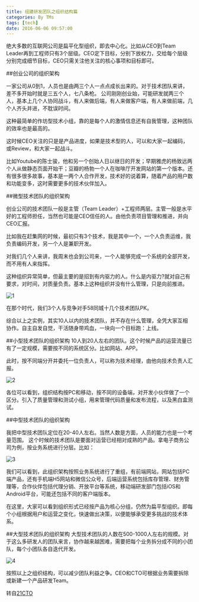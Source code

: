 ```yaml
---
title: 组建研发团队之组织结构篇
categories: By TMs
tags: [tech]
date: 2016-06-06 09:57:00
---
```


绝大多数的互联网公司是扁平化型组织，即去中心化。比如从CEO到Team Leader再到工程师只有3个层级。CEO定下目标，分别下放权力，交给每个层级分别完成细节目标，CEO只需关注他关注的核心事项和目标即可。

##创业公司的组织架构
 
一家公司从0到1，人员也是由两三个人一点点成长出来的。对于技术团队来讲，差不多开始时就是三五个人，七八条枪。
公司刚刚创业始，可能研发就两三个人，基本上几个人协同战斗，有人来做后端，有人来做客户端，有人来做前端，几个人齐头并进，不耽误时间。

这种最简单的作坊型技术小组，靠的是每个人的激情信息还有自我管理，这种团队的效率也是最高的。

这时候CEO关注的只是是产品进度，如果是技术型的人，可以和大家一起编码，或Review，和大家一起战斗。

比如Youtube的陈士骏，他和另一个创始人日以继日的开发；早期雅虎的杨致远两个人从做静态页面开始干；豆瓣的杨勃一个人在咖啡厅开发网站的第一个版本。还有很多很多故事，基本是一两个人合作开发，技术好的说着算，随着产品的用户数和功能变多，这时需要更多的技术伙伴加入。

##微型技术团队的组织架构

创业公司的技术团队一般是主管（Team Leader）+工程师两层。主管一般是水平好的工程师担任，当然也可能是CEO信任的人。由他负责项目管理和推进，并向CEO汇报。

比如我在赶集网的时候，最初只有3个技术，我是其中一个，一个人负责运维，我负责编码开发，另一个人是兼职开发。

对我们几个人来讲，我周末也会到公司来，一个人能够完成一个系统的全部开发，而不用有人来指挥。

这种组织异常简单，但最主要的是招到有内驱力的人。什么是内驱力?就对自己有要求，对时间，对质量负责。基本上这种组织并没有什么管理，只是向前推进。

![1][1]

在那个时代，我们3个人与竞争对手58同城十几个技术团队PK。

综合以上之实例，其实10人以内的技术团队，并不存在什么管理，全凭大家互相协作。自主自发自觉，干活随身带鸡血，一块向一个目标跑：上线。

##小型技术团队的组织架构
10人到20人左右的团队。这个时候产品的运营流量已有了一定规模，需要按不同的系统区分。比如网站、APP。

此时，按不同端分开并委托一位负责人，可以称为技术经理，由他向技术负责人汇报。

![2][2]

各位可以看到，组织结构按PC和移动，按不同的设备端，对开发小伙伴做了一个区分。引入了质量管理和测试小组，用来管理代码质量和发布流程，以及黑白盒测试。

 
##中型技术团队的组织架构

我把中型技术团队定位在20-40人左右。当然人数是方面，人员的能力也是一个考量范围。
这个时候的技术团队是要面对运营已经相对成熟的产品。拿电子商务公司为例，按业务系统进行分层。比如：

![3][3]

我们可以看到，此组织架构按照业务系统进行了重组，有前端网站，网站包括PC端产品，还有手机端H5网站和微信公众号，后端运营系统包括库存管理、财务管理等，合作伙伴包括代理分销、开放平台等系统，移动端研发部门包括iOS和Android平台，可能还包括不同的客户端版本。

在这里，大家可以看到组织形式已经按产品为核心分组，仍然为扁平型组织。即每个小组根据用户和运营之变化，快速做出决策，以便能够承受更多挑战的技术体系。

##大型技术团队的组织架构
大型技术团队的人数在500-1000人左右的规模。对于这么多研发人的团队来言，协作越来越困难，需要把每个业务拆分成不同的小团队，每个小团队各自迭代开发。
 
![4][4]

按照以上之组织结构，可以减少团队利益之争。CEO和CTO可根据业务需要拆除或新建一个产品研发Team。

转自[21CTO][5]


  [1]: https://cdn.tms.qnxg.net/article/20181026/textimg/1.jpg
  [2]: https://cdn.tms.qnxg.net/article/20181026/textimg/2.jpg
  [3]: https://cdn.tms.qnxg.net/article/20181026/textimg/3.jpg
  [4]: https://cdn.tms.qnxg.net/article/20181026/textimg/4.jpg
  [5]: http://mp.weixin.qq.com/s?__biz=MjM5NTg2NTU0Ng==&mid=2656593642&idx=1&sn=7f6466bd3efcbaf1180882dc3252a253&scene=1&srcid=0606nkFnVkU61yJvAh17wnbD#wechat_redirect
